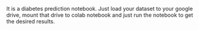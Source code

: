 It is a diabetes prediction notebook. Just load your dataset to your google drive, mount that drive to colab notebook and just run the notebook to get the desired results.
